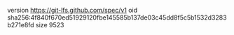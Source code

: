 version https://git-lfs.github.com/spec/v1
oid sha256:4f840f670ed51929120fbe145585b137de03c45dd8f5c5b1532d3283b271e8fd
size 9523
